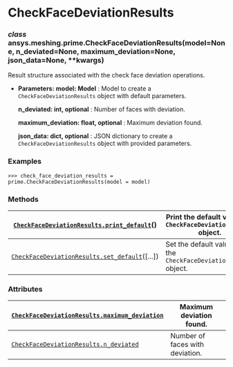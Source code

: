 <!-- vale off -->

<a id="checkfacedeviationresults"></a>

# CheckFaceDeviationResults

<a id="ansys.meshing.prime.CheckFaceDeviationResults"></a>

### *class* ansys.meshing.prime.CheckFaceDeviationResults(model=None, n_deviated=None, maximum_deviation=None, json_data=None, \*\*kwargs)

Result structure associated with the check face deviation operations.

* **Parameters:**
  **model: Model**
  : Model to create a `CheckFaceDeviationResults` object with default parameters.

  **n_deviated: int, optional**
  : Number of faces with deviation.

  **maximum_deviation: float, optional**
  : Maximum deviation found.

  **json_data: dict, optional**
  : JSON dictionary to create a `CheckFaceDeviationResults` object with provided parameters.

### Examples

```pycon
>>> check_face_deviation_results = prime.CheckFaceDeviationResults(model = model)
```

<!-- !! processed by numpydoc !! -->

### Methods

| [`CheckFaceDeviationResults.print_default`](ansys.meshing.prime.CheckFaceDeviationResults.print_default.md#ansys.meshing.prime.CheckFaceDeviationResults.print_default)()   | Print the default values of `CheckFaceDeviationResults` object.   |
|-----------------------------------------------------------------------------------------------------------------------------------------------------------------------------|-------------------------------------------------------------------|
| [`CheckFaceDeviationResults.set_default`](ansys.meshing.prime.CheckFaceDeviationResults.set_default.md#ansys.meshing.prime.CheckFaceDeviationResults.set_default)([...])    | Set the default values of the `CheckFaceDeviationResults` object. |

### Attributes

| [`CheckFaceDeviationResults.maximum_deviation`](ansys.meshing.prime.CheckFaceDeviationResults.maximum_deviation.md#ansys.meshing.prime.CheckFaceDeviationResults.maximum_deviation)   | Maximum deviation found.        |
|---------------------------------------------------------------------------------------------------------------------------------------------------------------------------------------|---------------------------------|
| [`CheckFaceDeviationResults.n_deviated`](ansys.meshing.prime.CheckFaceDeviationResults.n_deviated.md#ansys.meshing.prime.CheckFaceDeviationResults.n_deviated)                        | Number of faces with deviation. |
<!-- vale on -->
